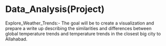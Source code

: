 # Data_Analysis(Project)
Explore_Weather_Trends:-
The goal will be to create a visualization and prepare a write up describing the similarities and differences between global temperature trends and temperature trends in the closest big city to Allahabad.

